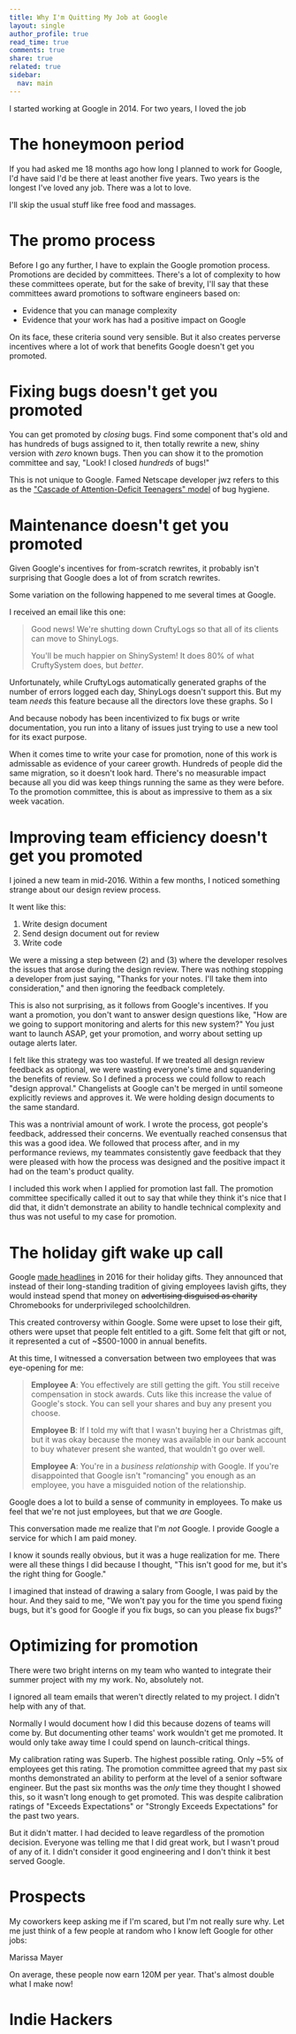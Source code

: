 ```yaml
---
title: Why I'm Quitting My Job at Google
layout: single
author_profile: true
read_time: true
comments: true
share: true
related: true
sidebar:
  nav: main
---
```


I started working at Google in 2014. For two years, I loved the job

# The honeymoon period

If you had asked me 18 months ago how long I planned to work for Google, I'd have said I'd be there at least another five years. Two years is the longest I've loved any job. There was a lot to love.

I'll skip the usual stuff like free food and massages.

# The promo process

Before I go any further, I have to explain the Google promotion process. Promotions are decided by committees. There's a lot of complexity to how these committees operate, but for the sake of brevity, I'll say that these committees award promotions to software engineers based on:

* Evidence that you can manage complexity
* Evidence that your work has had a positive impact on Google

On its face, these criteria sound very sensible. But it also creates perverse incentives where a lot of work that benefits Google doesn't get you promoted.

# Fixing bugs doesn't get you promoted

You can get promoted by *closing* bugs. Find some component that's old and has hundreds of bugs assigned to it, then totally rewrite a new, shiny version with *zero* known bugs. Then you can show it to the promotion committee and say, "Look! I closed *hundreds* of bugs!"

This is not unique to Google. Famed Netscape developer jwz refers to this as the ["Cascade of Attention-Deficit Teenagers" model](https://www.jwz.org/doc/cadt.html) of bug hygiene.

# Maintenance doesn't get you promoted

Given Google's incentives for from-scratch rewrites, it probably isn't surprising that Google does a lot of from scratch rewrites.

Some variation on the following happened to me several times at Google.

I received an email like this one:

>Good news! We're shutting down CruftyLogs so that all of its clients can move to ShinyLogs.
>
> You'll be much happier on ShinySystem! It does 80% of what CruftySystem does, but *better*.

Unfortunately, while CruftyLogs automatically generated graphs of the number of errors logged each day, ShinyLogs doesn't support this. But my team *needs* this feature because all the directors love these graphs. So I 

And because nobody has been incentivized to fix bugs or write documentation, you run into a litany of issues just trying to use a new tool for its exact purpose.

When it comes time to write your case for promotion, none of this work is admissable as evidence of your career growth. Hundreds of people did the same migration, so it doesn't look hard. There's no measurable impact because all you did was keep things running the same as they were before. To the promotion committee, this is about as impressive to them as a six week vacation.

# Improving team efficiency doesn't get you promoted

I joined a new team in mid-2016. Within a few months, I noticed something strange about our design review process.

It went like this:

1. Write design document
2. Send design document out for review
3. Write code

We were a missing a step between (2) and (3) where the developer resolves the issues that arose during the design review. There was nothing stopping a developer from just saying, "Thanks for your notes. I'll take them into consideration," and then ignoring the feedback completely.

This is also not surprising, as it follows from Google's incentives. If you want a promotion, you don't want to answer design questions like, "How are we going to support monitoring and alerts for this new system?" You just want to launch ASAP, get your promotion, and worry about setting up outage alerts later.

I felt like this strategy was too wasteful. If we treated all design review feedback as optional, we were wasting everyone's time and squandering the benefits of review. So I defined a process we could follow to reach "design approval." Changelists at Google can't be merged in until someone explicitly reviews and approves it. We were holding design documents to the same standard.

This was a nontrivial amount of work. I wrote the process, got people's feedback, addressed their concerns. We eventually reached consensus that this was a good idea. We followed that process after, and in my performance reviews, my teammates consistently gave feedback that they were pleased with how the process was designed and the positive impact it had on the team's product quality.

I included this work when I applied for promotion last fall. The promotion committee specifically called it out to say that while they think it's nice that I did that, it didn't demonstrate an ability to handle technical complexity and thus was not useful to my case for promotion.

# The holiday gift wake up call

Google [made headlines](http://fortune.com/2016/12/09/alphabet-donated-its-employees-holiday-gifts-to-charity/) in 2016 for their holiday gifts. They announced that instead of their long-standing tradition of giving employees lavish gifts, they would instead spend that money on ~~advertising disguised as charity~~ Chromebooks for underprivileged schoolchildren.

This created controversy within Google. Some were upset to lose their gift, others were upset that people felt entitled to a gift. Some felt that gift or not, it represented a cut of ~$500-1000 in annual benefits.

At this time, I witnessed a conversation between two employees that was eye-opening for me:

>**Employee A**: You effectively are still getting the gift. You still receive compensation in stock awards. Cuts like this increase the value of Google's stock. You can sell your shares and buy any present you choose.
>
>**Employee B**: If I told my wift that I wasn't buying her a Christmas gift, but it was okay because the money was available in our bank account to buy whatever present she wanted, that wouldn't go over well.
>
>**Employee A**: You're in a *business relationship* with Google. If you're disappointed that Google isn't "romancing" you enough as an employee, you have a misguided notion of the relationship.

Google does a lot to build a sense of community in employees. To make us feel that we're not just employees, but that we *are* Google.

This conversation made me realize that I'm *not* Google. I provide Google a service for which I am paid money.

I know it sounds really obvious, but it was a huge realization for me. There were all these things I did because I thought, "This isn't good for me, but it's the right thing for Google."

I imagined that instead of drawing a salary from Google, I was paid by the hour. And they said to me, "We won't pay you for the time you spend fixing bugs, but it's good for Google if you fix bugs, so can you please fix bugs?"

# Optimizing for promotion

There were two bright interns on my team who wanted to integrate their summer project with my my work. No, absolutely not.

I ignored all team emails that weren't directly related to my project. I didn't help with any of that.

Normally I would document how I did this because dozens of teams will come by. But documenting other teams' work wouldn't get me promoted. It would only take away time I could spend on launch-critical things.

My calibration rating was Superb. The highest possible rating. Only ~5% of employees get this rating. The promotion committee agreed that my past six months demonstrated an ability to perform at the level of a senior software engineer. But the past six months was the *only* time they thought I showed this, so it wasn't long enough to get promoted. This was despite calibration ratings of "Exceeds Expectations" or "Strongly Exceeds Expectations" for the past two years.

But it didn't matter. I had decided to leave regardless of the promotion decision. Everyone was telling me that I did great work, but I wasn't proud of any of it. I didn't consider it good engineering and I don't think it best served Google.

# Prospects

My coworkers keep asking me if I'm scared, but I'm not really sure why. Let me just think of a few people at random who I know left Google for other jobs:

Marissa Mayer

On average, these people now earn 120M per year. That's almost double what I make now!

# Indie Hackers